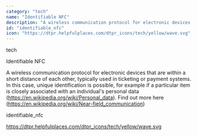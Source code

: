 ```yaml
---
category: "tech"
name: "Identifiable NFC"
description: "A wireless communication protocol for electronic devices that are within a short distance of each other, typically used in ticketing or payment systems. In this case, unique identification is possible, for example if a particular item is closely associated with an individual's personal data (https://en.wikipedia.org/wiki/Personal_data). Find out more here (https://en.wikipedia.org/wiki/Near-field_communication)"
id: "identifiable_nfc"
icon: "https://dtpr.helpfulplaces.com/dtpr_icons/tech/yellow/wave.svg"
---
```

tech

Identifiable NFC

A wireless communication protocol for electronic devices that are within a short distance of each other, typically used in ticketing or payment systems. In this case, unique identification is possible, for example if a particular item is closely associated with an individual's personal data (https://en.wikipedia.org/wiki/Personal_data). Find out more here (https://en.wikipedia.org/wiki/Near-field_communication)

identifiable_nfc

https://dtpr.helpfulplaces.com/dtpr_icons/tech/yellow/wave.svg